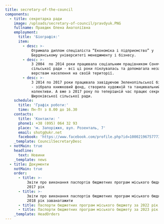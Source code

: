 ```yaml
---
title: secretary-of-the-council
components:
  - title: секретарка ради
    image: /uploads/secretary-of-council/pravdyuk.PNG
    fullname: Правдюк Олена Анатоліївна
    employment:
      title: 'Біографія:'
      item:
        - desc: >-
            Отримала диплом спеціаліста “Економіка і підприємство” у
            Бердянському університеті менеджменту і бізнесу. 
        - desc: >-
            З 2004  по 2014 роки працювала соціальним працівником Сонячної
            сільської ради - всі ці роки піклувалась та допомагала незахищеним
            верствам населення на своїй території.
        - desc: >-
            З 2014 по 2017 роки працювала завідуючою Зеленопільської бібліотеки
            - зібрала книжковий фонд, створила художній та танцювальний
            колективи. А вже з 2017 року по теперішній час працює секретарем
            Широківської сільської ради.   
    schedule:
      title: 'Графік роботи:'
      time: Пн-Пт з 8.00 до 16.30
    contacts:
      title: 'Контакти: '
      phone1: +38 (095) 064 32 93
      place: 'м. Запоріжжя, вул. Розенталь, 7'
      email: shotg@ukr.net
      facebook: 'https://www.facebook.com/profile.php?id=100021967577734'
    _template: CouncilSecretaryDesc
  - notMain: true
    headline:
      text: Новини
    _template: news
  - title: Документи
    notMain: true
    order:
      - title: >-
          Звіти про виконання паспортів бюджетних програм міського бюджету за
          2017 рік
      - title: >-
          Звіти про виконання паспортів бюджетних програм міського бюджету за
          2018 рік заванатажити
      - title: Паспорти бюджетних програм міського бюджету за 2022 рік заванатажити
      - title: Паспорти бюджетних програм міського бюджету за 2023 рік заванатажити
    _template: HeadOrders
---
```



